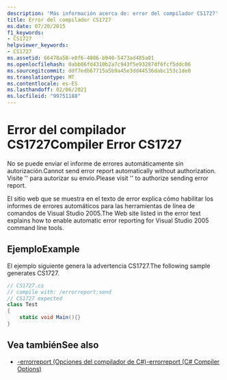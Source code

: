 ```yaml
---
description: 'Más información acerca de: error del compilador CS1727'
title: Error del compilador CS1727
ms.date: 07/20/2015
f1_keywords:
- CS1727
helpviewer_keywords:
- CS1727
ms.assetid: 66478a58-e0f6-4886-b940-5473ad485a01
ms.openlocfilehash: 0abb06fd4310b2a7c943f5e93287df6fcf5ddc06
ms.sourcegitcommit: ddf7edb67715a5b9a45e3dd44536dabc153c1de0
ms.translationtype: MT
ms.contentlocale: es-ES
ms.lasthandoff: 02/06/2021
ms.locfileid: "99751188"
---
```

# <a name="compiler-error-cs1727"></a><span data-ttu-id="e095c-103">Error del compilador CS1727</span><span class="sxs-lookup"><span data-stu-id="e095c-103">Compiler Error CS1727</span></span>

<span data-ttu-id="e095c-104">No se puede enviar el informe de errores automáticamente sin autorización.</span><span class="sxs-lookup"><span data-stu-id="e095c-104">Cannot send error report automatically without authorization.</span></span> <span data-ttu-id="e095c-105">Visite '' para autorizar su envío.</span><span class="sxs-lookup"><span data-stu-id="e095c-105">Please visit '' to authorize sending error report.</span></span>

<span data-ttu-id="e095c-106">El sitio web que se muestra en el texto de error explica cómo habilitar los informes de errores automáticos para las herramientas de línea de comandos de Visual Studio 2005.</span><span class="sxs-lookup"><span data-stu-id="e095c-106">The Web site listed in the error text explains how to enable automatic error reporting for Visual Studio 2005 command line tools.</span></span>

## <a name="example"></a><span data-ttu-id="e095c-107">Ejemplo</span><span class="sxs-lookup"><span data-stu-id="e095c-107">Example</span></span>

<span data-ttu-id="e095c-108">El ejemplo siguiente genera la advertencia CS1727.</span><span class="sxs-lookup"><span data-stu-id="e095c-108">The following sample generates CS1727.</span></span>

```csharp
// CS1727.cs
// compile with: /errorreport:send
// CS1727 expected
class Test
{
    static void Main(){}
}
```

## <a name="see-also"></a><span data-ttu-id="e095c-109">Vea también</span><span class="sxs-lookup"><span data-stu-id="e095c-109">See also</span></span>

- [<span data-ttu-id="e095c-110">-errorreport (Opciones del compilador de C#)</span><span class="sxs-lookup"><span data-stu-id="e095c-110">-errorreport (C# Compiler Options)</span></span>](../language-reference/compiler-options/errorreport-compiler-option.md)
